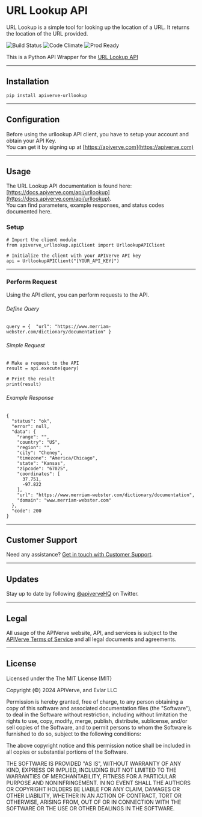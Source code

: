 URL Lookup API
============

URL Lookup is a simple tool for looking up the location of a URL. It returns the location of the URL provided.

![Build Status](https://img.shields.io/badge/build-passing-green)
![Code Climate](https://img.shields.io/badge/maintainability-B-purple)
![Prod Ready](https://img.shields.io/badge/production-ready-blue)

This is a Python API Wrapper for the [URL Lookup API](https://apiverve.com/marketplace/api/urllookup)

---

## Installation
	pip install apiverve-urllookup

---

## Configuration

Before using the urllookup API client, you have to setup your account and obtain your API Key.  
You can get it by signing up at [https://apiverve.com](https://apiverve.com)

---

## Usage

The URL Lookup API documentation is found here: [https://docs.apiverve.com/api/urllookup](https://docs.apiverve.com/api/urllookup).  
You can find parameters, example responses, and status codes documented here.

### Setup

```
# Import the client module
from apiverve_urllookup.apiClient import UrllookupAPIClient

# Initialize the client with your APIVerve API key
api = UrllookupAPIClient("[YOUR_API_KEY]")
```

---


### Perform Request
Using the API client, you can perform requests to the API.

###### Define Query

```
query = {  "url": "https://www.merriam-webster.com/dictionary/documentation" }
```

###### Simple Request

```
# Make a request to the API
result = api.execute(query)

# Print the result
print(result)
```

###### Example Response

```
{
  "status": "ok",
  "error": null,
  "data": {
    "range": "",
    "country": "US",
    "region": "",
    "city": "Cheney",
    "timezone": "America/Chicago",
    "state": "Kansas",
    "zipcode": "67025",
    "coordinates": [
      37.751,
      -97.822
    ],
    "url": "https://www.merriam-webster.com/dictionary/documentation",
    "domain": "www.merriam-webster.com"
  },
  "code": 200
}
```

---

## Customer Support

Need any assistance? [Get in touch with Customer Support](https://apiverve.com/contact).

---

## Updates
Stay up to date by following [@apiverveHQ](https://twitter.com/apiverveHQ) on Twitter.

---

## Legal

All usage of the APIVerve website, API, and services is subject to the [APIVerve Terms of Service](https://apiverve.com/terms) and all legal documents and agreements.

---

## License
Licensed under the The MIT License (MIT)

Copyright (&copy;) 2024 APIVerve, and Evlar LLC

Permission is hereby granted, free of charge, to any person obtaining a copy of this software and associated documentation files (the "Software"), to deal in the Software without restriction, including without limitation the rights to use, copy, modify, merge, publish, distribute, sublicense, and/or sell copies of the Software, and to permit persons to whom the Software is furnished to do so, subject to the following conditions:

The above copyright notice and this permission notice shall be included in all copies or substantial portions of the Software.

THE SOFTWARE IS PROVIDED "AS IS", WITHOUT WARRANTY OF ANY KIND, EXPRESS OR IMPLIED, INCLUDING BUT NOT LIMITED TO THE WARRANTIES OF MERCHANTABILITY, FITNESS FOR A PARTICULAR PURPOSE AND NONINFRINGEMENT. IN NO EVENT SHALL THE AUTHORS OR COPYRIGHT HOLDERS BE LIABLE FOR ANY CLAIM, DAMAGES OR OTHER LIABILITY, WHETHER IN AN ACTION OF CONTRACT, TORT OR OTHERWISE, ARISING FROM, OUT OF OR IN CONNECTION WITH THE SOFTWARE OR THE USE OR OTHER DEALINGS IN THE SOFTWARE.